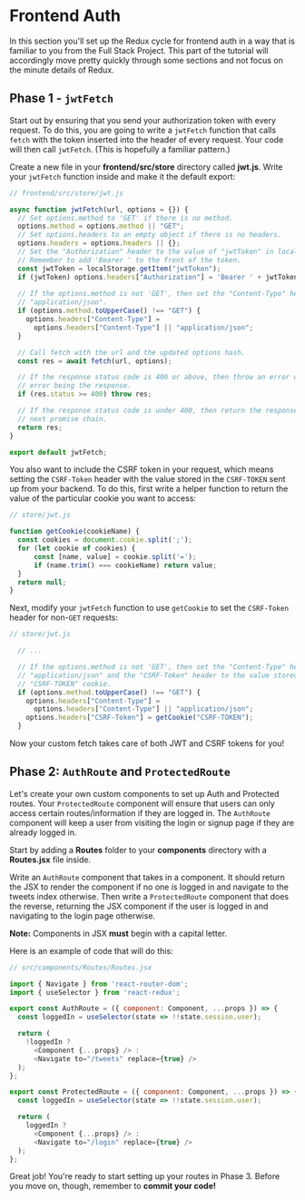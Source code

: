 # Frontend Auth

In this section you'll set up the Redux cycle for frontend auth in a way that is
familiar to you from the Full Stack Project. This part of the tutorial will
accordingly move pretty quickly through some sections and not focus on the
minute details of Redux.

## Phase 1 - `jwtFetch`

Start out by ensuring that you send your authorization token with every request.
To do this, you are going to write a `jwtFetch` function that calls `fetch` with
the token inserted into the header of every request. Your code will then call
`jwtFetch`. (This is hopefully a familiar pattern.)

Create a new file in your __frontend/src/store__ directory called __jwt.js__.
Write your `jwtFetch` function inside and make it the default export:

```js
// frontend/src/store/jwt.js

async function jwtFetch(url, options = {}) {
  // Set options.method to 'GET' if there is no method.
  options.method = options.method || "GET";
  // Set options.headers to an empty object if there is no headers.
  options.headers = options.headers || {};
  // Set the "Authorization" header to the value of "jwtToken" in localStorage.
  // Remember to add 'Bearer ' to the front of the token.
  const jwtToken = localStorage.getItem("jwtToken");
  if (jwtToken) options.headers["Authorization"] = 'Bearer ' + jwtToken;
  
  // If the options.method is not 'GET', then set the "Content-Type" header to
  // "application/json".
  if (options.method.toUpperCase() !== "GET") {
    options.headers["Content-Type"] =
      options.headers["Content-Type"] || "application/json";
  }

  // Call fetch with the url and the updated options hash.
  const res = await fetch(url, options);

  // If the response status code is 400 or above, then throw an error with the
  // error being the response.
  if (res.status >= 400) throw res;

  // If the response status code is under 400, then return the response to the
  // next promise chain.
  return res;
}

export default jwtFetch;
```

You also want to include the CSRF token in your request, which means setting the
`CSRF-Token` header with the value stored in the `CSRF-TOKEN` sent up from your
backend. To do this, first write a helper function to return the value of the
particular cookie you want to access:

```js
// store/jwt.js

function getCookie(cookieName) {
  const cookies = document.cookie.split(';');
  for (let cookie of cookies) {
      const [name, value] = cookie.split('=');
      if (name.trim() === cookieName) return value;
  }
  return null;
}
```

Next, modify your `jwtFetch` function to use `getCookie` to set the `CSRF-Token`
header for non-`GET` requests:

```js
// store/jwt.js

  // ...

  // If the options.method is not 'GET', then set the "Content-Type" header to
  // "application/json" and the "CSRF-Token" header to the value stored in the
  // "CSRF-TOKEN" cookie.
  if (options.method.toUpperCase() !== "GET") {
    options.headers["Content-Type"] =
      options.headers["Content-Type"] || "application/json";
    options.headers["CSRF-Token"] = getCookie("CSRF-TOKEN");
  }
```

Now your custom fetch takes care of both JWT and CSRF tokens for you!

## Phase 2: `AuthRoute` and `ProtectedRoute`

Let's create your own custom components to set up Auth and Protected routes.
Your `ProtectedRoute` component will ensure that users can only access certain
routes/information if they are logged in. The `AuthRoute` component will keep a
user from visiting the login or signup page if they are already logged in.

Start by adding a __Routes__ folder to your __components__ directory with a
__Routes.jsx__ file inside.

Write an `AuthRoute` component that takes in a component. It should return the
JSX to render the component if no one is logged in and navigate to the tweets
index otherwise. Then write a `ProtectedRoute` component that does the reverse,
returning the JSX component if the user is logged in and navigating to
the login page otherwise.

**Note:** Components in JSX **must** begin with a capital letter.

Here is an example of code that will do this:

```js
// src/components/Routes/Routes.jsx

import { Navigate } from 'react-router-dom';
import { useSelector } from 'react-redux';

export const AuthRoute = ({ component: Component, ...props }) => {
  const loggedIn = useSelector(state => !!state.session.user);

  return (
    !loggedIn ?
      <Component {...props} /> :
      <Navigate to="/tweets" replace={true} />
  );
};

export const ProtectedRoute = ({ component: Component, ...props }) => {
  const loggedIn = useSelector(state => !!state.session.user);

  return (
    loggedIn ? 
      <Component {...props} /> :
      <Navigate to="/login" replace={true} />
  );
};
```

Great job! You're ready to start setting up your routes in Phase 3. Before you
move on, though, remember to **commit your code!**
